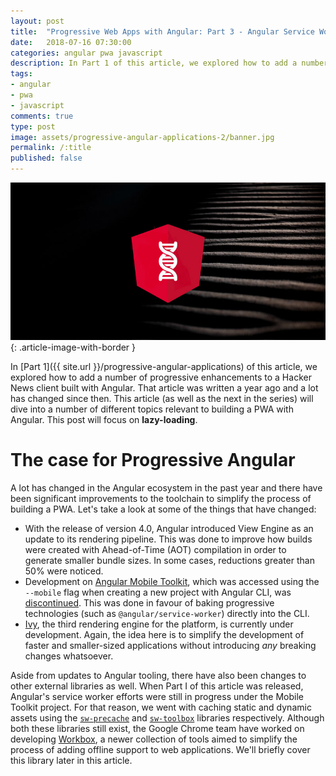 ```yaml
---
layout: post
title:  "Progressive Web Apps with Angular: Part 3 - Angular Service Worker"
date:   2018-07-16 07:30:00
categories: angular pwa javascript
description: In Part 1 of this article, we explored how to add a number of progressive enhancements to a Hacker News client built with Angular. That article was written a year ago and a lot has changed since then. This post will dive into building a PWA using Angular version 6.0 in order to understand how to use newer technologies provided by the platform....
tags:
- angular
- pwa
- javascript
comments: true
type: post
image: assets/progressive-angular-applications-2/banner.jpg
permalink: /:title
published: false
---
```


![Progressive Angular Banner](assets/progressive-angular-applications-2/banner.jpg 'Progressive Angular Banner'){: .article-image-with-border }

In [Part 1]({{ site.url }}/progressive-angular-applications) of this article, we explored how to add a number of progressive enhancements to a Hacker News client built with Angular. That article was written a year ago and a lot has changed since then. This article (as well as the next in the series) will dive into a number of different topics relevant to building a PWA with Angular. This post will focus on **lazy-loading**.

# The case for Progressive Angular

A lot has changed in the Angular ecosystem in the past year and there have been significant improvements to the toolchain to simplify the process of building a PWA. Let's take a look at some of the things that have changed:

* With the release of version 4.0, Angular introduced View Engine as an update to its rendering pipeline. This was done to improve how builds were created with Ahead-of-Time (AOT) compilation in order to generate smaller bundle sizes. In some cases, reductions greater than 50% were noticed.
* Development on [Angular Mobile Toolkit](https://github.com/angular/mobile-toolkit), which was accessed using the `--mobile` flag when creating a new project with Angular CLI, was [discontinued](https://github.com/angular/mobile-toolkit/issues/138#issuecomment-302129378). This was done in favour of baking progressive technologies (such as `@angular/service-worker`) directly into the CLI.
* [Ivy](https://github.com/angular/angular/issues/21706), the third rendering engine for the platform, is currently under development. Again, the idea here is to simplify the development of faster and smaller-sized applications without introducing _any_ breaking changes whatsoever.

Aside from updates to Angular tooling, there have also been changes to other external libraries as well. When Part I of this article was released, Angular's service worker efforts were still in progress under the Mobile Toolkit project. For that reason, we went with caching static and dynamic assets using the [`sw-precache`](https://github.com/GoogleChromeLabs/sw-precache) and [`sw-toolbox`](https://github.com/GoogleChromeLabs/sw-toolbox) libraries respectively. Although both these libraries still exist, the Google Chrome team have worked on developing [Workbox](https://developers.google.com/web/tools/workbox/), a newer collection of tools aimed to simplify the process of adding offline support to web applications. We'll briefly cover this library later in this article.